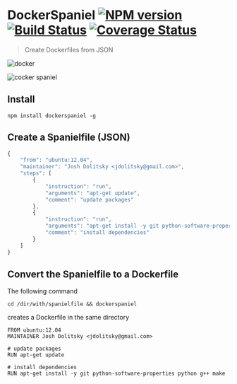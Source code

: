 # DockerSpaniel [![NPM version](https://badge.fury.io/js/dockerspaniel.svg)](http://badge.fury.io/js/dockerspaniel) [![Build Status](https://travis-ci.org/jdolitsky/dockerspaniel.svg?branch=master)](https://travis-ci.org/jdolitsky/dockerspaniel) [![Coverage Status](https://coveralls.io/repos/jdolitsky/dockerspaniel/badge.png?branch=master)](https://coveralls.io/r/jdolitsky/dockerspaniel?branch=master)
> Create Dockerfiles from JSON

![docker](http://upload.wikimedia.org/wikipedia/commons/7/79/Docker_%28container_engine%29_logo.png)

![cocker spaniel](http://upload.wikimedia.org/wikipedia/en/thumb/0/07/Home_cocker_spaniel.jpg/160px-Home_cocker_spaniel.jpg)

## Install

```
npm install dockerspaniel -g
```

## Create a Spanielfile (JSON)

```javascript
{
    "from": "ubuntu:12.04",
    "maintainer": "Josh Dolitsky <jdolitsky@gmail.com>",
    "steps": [
        {
            "instruction": "run",
            "arguments": "apt-get update",
            "comment": "update packages"
        },
        {
            "instruction": "run",
            "arguments": "apt-get install -y git python-software-properties python g++ make",
            "comment": "install dependencies"
        }
    ]
}
```

## Convert the Spanielfile to a Dockerfile

The following command

```
cd /dir/with/spanielfile && dockerspaniel
```

creates a Dockerfile in the same directory

```
FROM ubuntu:12.04
MAINTAINER Josh Dolitsky <jdolitsky@gmail.com>

# update packages
RUN apt-get update

# install dependencies
RUN apt-get install -y git python-software-properties python g++ make
```
